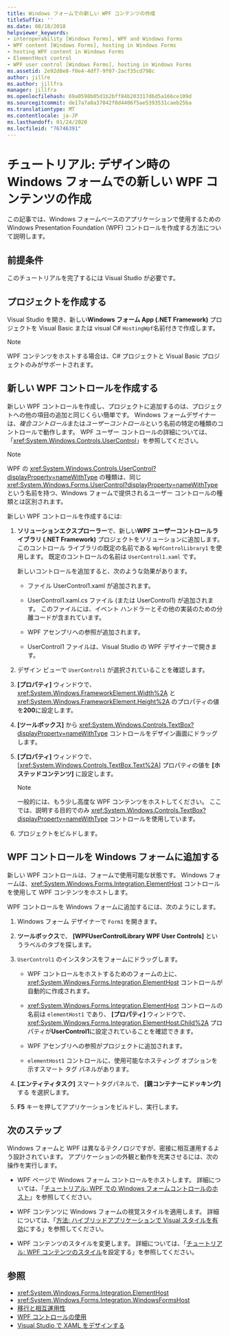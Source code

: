 ```yaml
---
title: Windows フォームでの新しい WPF コンテンツの作成
titleSuffix: ''
ms.date: 08/18/2018
helpviewer_keywords:
- interoperability [Windows Forms], WPF and Windows Forms
- WPF content [Windows Forms], hosting in Windows Forms
- hosting WPF content in Windows Forms
- ElementHost control
- WPF user control [Windows Forms], hosting in Windows Forms
ms.assetid: 2e92d8e8-f0e4-4df7-9f07-2acf35cd798c
author: jillre
ms.author: jillfra
manager: jillfra
ms.openlocfilehash: 69a0598b05d1b2bff84b203317d6d5a166ce109d
ms.sourcegitcommit: de17a7a0a37042f0d4406f5ae5393531caeb25ba
ms.translationtype: MT
ms.contentlocale: ja-JP
ms.lasthandoff: 01/24/2020
ms.locfileid: "76746391"
---
```

# <a name="walkthrough-create-new-wpf-content-on-windows-forms-at-design-time"></a>チュートリアル: デザイン時の Windows フォームでの新しい WPF コンテンツの作成

この記事では、Windows フォームベースのアプリケーションで使用するための Windows Presentation Foundation (WPF) コントロールを作成する方法について説明します。

## <a name="prerequisites"></a>前提条件

このチュートリアルを完了するには Visual Studio が必要です。

## <a name="create-the-project"></a>プロジェクトを作成する

Visual Studio を開き、新しい**Windows フォーム App (.NET Framework)** プロジェクトを Visual Basic または visual C# `HostingWpf`名前付きで作成します。

> [!NOTE]
> WPF コンテンツをホストする場合は、C# プロジェクトと Visual Basic プロジェクトのみがサポートされます。

## <a name="create-a-new-wpf-control"></a>新しい WPF コントロールを作成する

新しい WPF コントロールを作成し、プロジェクトに追加するのは、プロジェクトへの他の項目の追加と同じくらい簡単です。 Windows フォームデザイナーは、*複合コントロール*または*ユーザーコントロール*という名前の特定の種類のコントロールで動作します。 WPF ユーザー コントロールの詳細については、「<xref:System.Windows.Controls.UserControl>」を参照してください。

> [!NOTE]
> WPF の <xref:System.Windows.Controls.UserControl?displayProperty=nameWithType> の種類は、同じ <xref:System.Windows.Forms.UserControl?displayProperty=nameWithType> という名前を持つ、Windows フォームで提供されるユーザー コントロールの種類とは区別されます。

新しい WPF コントロールを作成するには:

1. **ソリューションエクスプローラー**で、新しい**WPF ユーザーコントロールライブラリ (.NET Framework)** プロジェクトをソリューションに追加します。 このコントロール ライブラリの既定の名前である `WpfControlLibrary1` を使用します。 既定のコントロールの名前は `UserControl1.xaml` です。

   新しいコントロールを追加すると、次のような効果があります。

   - ファイル UserControl1.xaml が追加されます。

   - UserControl1.xaml.cs ファイル (または UserControl1) が追加されます。 このファイルには、イベント ハンドラーとその他の実装のための分離コードが含まれています。

   - WPF アセンブリへの参照が追加されます。

   - UserControl1 ファイルは、Visual Studio の WPF デザイナーで開きます。

2. デザイン ビューで `UserControl1` が選択されていることを確認します。

3. **[プロパティ]** ウィンドウで、<xref:System.Windows.FrameworkElement.Width%2A> と <xref:System.Windows.FrameworkElement.Height%2A> のプロパティの値を**200**に設定します。

4. **[ツールボックス]** から <xref:System.Windows.Controls.TextBox?displayProperty=nameWithType> コントロールをデザイン画面にドラッグします。

5. **[プロパティ]** ウィンドウで、[<xref:System.Windows.Controls.TextBox.Text%2A>] プロパティの値を **[ホステッドコンテンツ]** に設定します。

   > [!NOTE]
   > 一般的には、もう少し高度な WPF コンテンツをホストしてください。 ここでは、説明する目的でのみ <xref:System.Windows.Controls.TextBox?displayProperty=nameWithType> コントロールを使用しています。

6. プロジェクトをビルドします。

## <a name="add-a-wpf-control-to-a-windows-form"></a>WPF コントロールを Windows フォームに追加する

新しい WPF コントロールは、フォームで使用可能な状態です。 Windows フォームは、<xref:System.Windows.Forms.Integration.ElementHost> コントロールを使用して WPF コンテンツをホストします。

WPF コントロールを Windows フォームに追加するには、次のようにします。

1. Windows フォーム デザイナーで `Form1` を開きます。

2. **ツールボックス**で、 **[WPFUserControlLibrary WPF User Controls]** というラベルのタブを探します。

3. `UserControl1` のインスタンスをフォームにドラッグします。

    - WPF コントロールをホストするためのフォームの上に、<xref:System.Windows.Forms.Integration.ElementHost> コントロールが自動的に作成されます。

    - <xref:System.Windows.Forms.Integration.ElementHost> コントロールの名前は `elementHost1` であり、 **[プロパティ]** ウィンドウで、<xref:System.Windows.Forms.Integration.ElementHost.Child%2A> プロパティが**UserControl1**に設定されていることを確認できます。

    - WPF アセンブリへの参照がプロジェクトに追加されます。

    - `elementHost1` コントロールに、使用可能なホスティング オプションを示すスマート タグ パネルがあります。

4. **[エンティティタスク]** スマートタグパネルで、 **[親コンテナーにドッキング]** する を選択します。

5. **F5** キーを押してアプリケーションをビルドし、実行します。

## <a name="next-steps"></a>次のステップ

Windows フォームと WPF は異なるテクノロジですが、密接に相互運用するよう設計されています。 アプリケーションの外観と動作を充実させるには、次の操作を実行します。

- WPF ページで Windows フォーム コントロールをホストします。 詳細については、「[チュートリアル: WPF での Windows フォームコントロールのホスト](../../wpf/advanced/walkthrough-hosting-a-windows-forms-control-in-wpf.md)」を参照してください。

- WPF コンテンツに Windows フォームの視覚スタイルを適用します。 詳細については、「[方法: ハイブリッドアプリケーションで Visual スタイルを有効](../../wpf/advanced/how-to-enable-visual-styles-in-a-hybrid-application.md)にする」を参照してください。

- WPF コンテンツのスタイルを変更します。 詳細については、「[チュートリアル: WPF コンテンツのスタイル](walkthrough-styling-wpf-content.md)を設定する」を参照してください。

## <a name="see-also"></a>参照

- <xref:System.Windows.Forms.Integration.ElementHost>
- <xref:System.Windows.Forms.Integration.WindowsFormsHost>
- [移行と相互運用性](../../wpf/advanced/migration-and-interoperability.md)
- [WPF コントロールの使用](using-wpf-controls.md)
- [Visual Studio で XAML をデザインする](/visualstudio/xaml-tools/designing-xaml-in-visual-studio)
